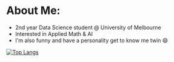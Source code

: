# About Me:
- 2nd year Data Science student @ University of Melbourne <br>
- Interested in Applied Math & AI <br>
- I'm also funny and have a personality get to know me twin 😄

[![Top Langs](https://github-readme-stats.vercel.app/api/top-langs/?username=chi-n-nguyen&layout=donut)](https://github.com/anuraghazra/github-readme-stats)

